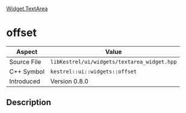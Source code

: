[Widget.TextArea](index)
# offset
| Aspect | Value |
| --- | --- |
| Source File | `libKestrel/ui/widgets/textarea_widget.hpp` |
| C++ Symbol | `kestrel::ui::widgets::offset` |
| Introduced | Version 0.8.0 |
## Description

